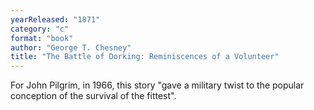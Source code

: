 ```yaml
---
yearReleased: "1871"
category: "c"
format: "book"
author: "George T. Chesney"
title: "The Battle of Dorking: Reminiscences of a Volunteer"
---
```

For John Pilgrim, in 1966, this story "gave a military  twist to the popular conception of the survival of the fittest".
 